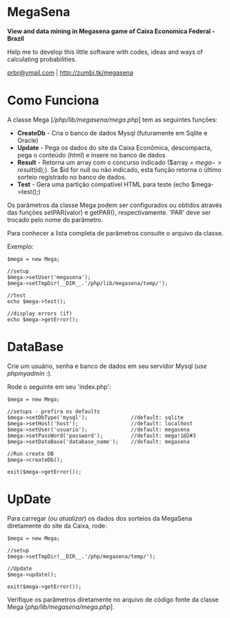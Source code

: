 MegaSena
==

**View and data mining in Megasena game of Caixa Economica Federal - Brazil**

Help me to develop this little software with codes, ideas and ways of calculating probabilities.

prbr@ymail.com | http://zumbi.tk/megasena

Como Funciona
==

A classe Mega [*/php/lib/megasena/mega.php*] tem as seguintes funções:

* **CreateDb** - Cria o banco de dados Mysql (futuramente em Sqlite e Oracle)
* **Update** - Pega os dados do site da Caixa Econômica, descompacta, pega o conteúdo (html) e insere no banco de dados
* **Result** - Retorna um array com o concurso indicado ($array = $mega->result($id);). Se $id for null ou não indicado, esta função retorna o último sorteio registrado no banco de dados.
* **Test** - Gera uma partição compatível HTML para teste (echo $mega->test();)
 
Os parâmetros da classe Mega podem ser configurados ou obtidos através das funções setPAR(valor) e getPAR(), respectivamente. 'PAR' deve ser trocado pelo nome do parâmetro.

Para conhecer a lista completa de parâmetros consulte o arquivo da classe.

Exemplo:
 
    $mega = new Mega;
    
    //setup
    $mega->setUser('megasena');
    $mega->setTmpDir(__DIR__.'/php/lib/megasena/temp/');
  
    //test
    echo $mega->test();
  
    //display errors (if)
    echo $mega->getError();
  
DataBase
==

Crie um usuário, senha e banco de dados em seu servidor Mysql (*use phpmyadmin* :).

Rode o seguinte em seu 'index.php':

    $mega = new Mega;
    
    //setups - prefira os defaults
    $mega->setDbType('mysql');              //default: sqlite
    $mega->setHost('host');                 //default: localhost
    $mega->setUser('usuario');              //default: megasena
    $mega->setPassWord('password');         //default: mega!1@2#3
    $mega->setDataBase('database_name');    //default: megasena
    
    //Run create DB
    $mega->createDb();
    
    exit($mega->getError());

UpDate
==

Para carregar (*ou atualizar*) os dados dos sorteios da MegaSena diretamente do site da Caixa, rode:

    $mega = new Mega;
    
    //setup
    $mega->setTmpDir(__DIR__.'/php/megasena/temp/');
    
    //Update
    $mega->update();
    
    exit($mega->getError());

Verifique os parâmetros diretamente no arquivo de código fonte da classe Mega [*php/lib/megasena/mega.php*].
    
    
